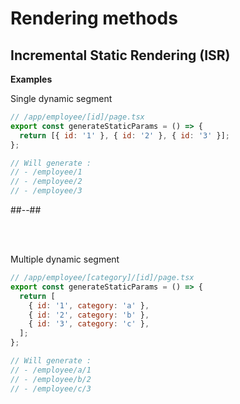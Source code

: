 <!-- .slide: class="two-column with-code " -->

# Rendering methods

## Incremental Static Rendering (ISR)

**Examples**

Single dynamic segment

```js
// /app/employee/[id]/page.tsx
export const generateStaticParams = () => {
  return [{ id: '1' }, { id: '2' }, { id: '3' }];
};

// Will generate :
// - /employee/1
// - /employee/2
// - /employee/3
```

##--##

<br/> <br/>

<div>

Multiple dynamic segment

```js
// /app/employee/[category]/[id]/page.tsx
export const generateStaticParams = () => {
  return [
    { id: '1', category: 'a' },
    { id: '2', category: 'b' },
    { id: '3', category: 'c' },
  ];
};

// Will generate :
// - /employee/a/1
// - /employee/b/2
// - /employee/c/3
```

</div>
<!-- .element: class="fragment" data-fragment-index="1"-->
